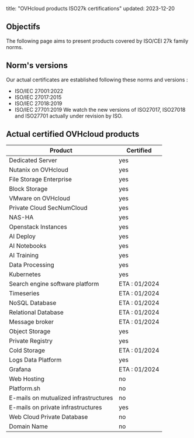 title: "OVHcloud products ISO27k certifications"
updated: 2023-12-20

## Objectifs
The following page aims to present products covered by ISO/CEI 27k family norms.

## Norm's versions
Our actual certificates are established following these norms and versions :
- ISO/IEC 27001:2022
- ISO/IEC 27017:2015
- ISO/IEC 27018:2019
- ISO/IEC 27701:2019
We watch the new versions of ISO27017, ISO27018 and ISO27701 actually under revision by ISO.

## Actual certified OVHcloud products
| **Product** | **Certified** | 
| --- | ---  | 
| Dedicated Server | yes | 
| Nutanix on OVHcloud | yes | 
| File Storage Enterprise | yes | 
| Block Storage | yes | 
| VMware on OVHcloud | yes | 
| Private Cloud SecNumCloud | yes | 
| NAS-HA | yes | 
| Openstack Instances | yes | 
| AI Deploy | yes | 
| AI Notebooks | yes | 
| AI Training | yes | 
| Data Processing | yes | 
| Kubernetes | yes |
| Search engine software platform | ETA : 01/2024 | 
| Timeseries | ETA : 01/2024 |
| NoSQL Database | ETA : 01/2024 | 
| Relational Database | ETA : 01/2024 | 
| Message broker | ETA : 01/2024 | 
| Object Storage | yes | 
| Private Registry | yes | 
| Cold Storage | ETA : 01/2024 | 
| Logs Data Platform | yes | 
| Grafana | ETA : 01/2024 | 
| Web Hosting | no | 
| Platform.sh | no | 
| E-mails on mutualized infrastructures | no |
| E-mails on private infrastructures | yes | 
| Web Cloud Private Database | no | 
| Domain Name | no | 

